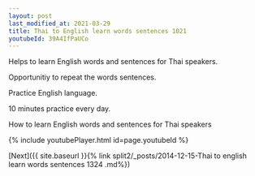 ```yaml
---
layout: post
last_modified_at: 2021-03-29
title: Thai to English learn words sentences 1021 
youtubeId: 39A4IfPaUCo
---
```

 
 
Helps to learn English words and sentences for Thai speakers.

Opportunitiy to repeat the words sentences. 

Practice English language. 
 
10 minutes practice every day. 
 
How to learn English words and sentences for Thai speakers 
 
{% include youtubePlayer.html id=page.youtubeId %}
 
 
[Next]({{ site.baseurl }}{% link  split2/_posts/2014-12-15-Thai to english learn words sentences 1324 .md%})
 
